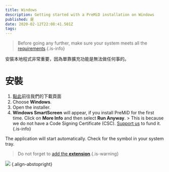 ```yaml
---
title: Windows
description: Getting started with a PreMiD installation on Windows
published: 是
date: 2020-02-12T22:08:41.501Z
tags:
---
```


> Before going any further, make sure your system meets all the [requirements](/install/requirements).{.is-info}

安裝本地程式非常重要，因為單靠擴充功能是無法做任何事的。

# 安裝
1. [點此](https://premid.app/downloads)前往我們的下載頁面
2. Choose **Windows**.
3. Open the installer.
4. **Windows SmartScreen** will appear, if you install PreMiD for the first time. Click on **More Info** and then select **Run Anyway**. > This is because we do not have a Code Signing Certificate (CSC). [Support us](https://www.patreon.com/Timeraa) to fund it.{.is-info}

The application will start automatically. Check for the symbol in your system tray.

> Do not forget to [add the **extension**](/install).{.is-warning}

![](https://a.icons8.com/djxbtnYm/GBjHDS/svg.svg) {.align-abstopright}